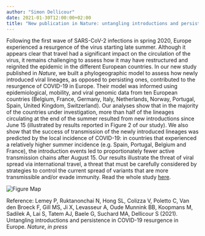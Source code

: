 ```yaml
---
author: "Simon Dellicour"
date: 2021-01-30T12:00:00+02:00
title: "New publication in Nature: untangling introductions and persistence in COVID-19 resurgence in Europe"
---
```

Following the first wave of SARS-CoV-2 infections in spring 2020, Europe experienced a resurgence of the virus starting late summer. Although it appears clear that travel had a significant impact on the circulation of the virus, it remains challenging to assess how it may have restructured and reignited the epidemic in the different European countries. In our new study published in *Nature*, we built a phylogeographic model to assess how newly introduced viral lineages, as opposed to persisting ones, contributed to the resurgence of COVID-19 in Europe. Their model was informed using epidemiological, mobility, and viral genomic data from ten European countries (Belgium, France, Germany, Italy, Netherlands, Norway, Portugal, Spain, United Kingdom, Switzerland). Our analyses show that in the majority of the countries under investigation, more than half of the lineages circulating at the end of the summer resulted from new introductions since June 15 (illustrated by results reported in Figure 2 of our study). We also show that the success of transmission of the newly introduced lineages was predicted by the local incidence of COVID-19: in countries that experienced a relatively higher summer incidence (e.g. Spain, Portugal, Belgium and France), the introduction events led to proportionately fewer active transmission chains after August 15. Our results illustrate the threat of viral spread via international travel, a threat that must be carefully considered by strategies to control the current spread of variants that are more transmissible and/or evade immunity. Read the whole study [here](XXXX).

![Figure Map](/images/SARS-CoV-2_Europe.png)

Reference:
Lemey P, Ruktanonchai N, Hong SL, Colizza V, Poletto C, Van den Broeck F, Gill MS, Ji X, Levasseur A, Oude Munnink BB, Koopmans M, Sadilek A, Lai S, Tatem AJ, Baele G, Suchard MA, Dellicour S (2021). Untangling introductions and persistence in COVID-19 resurgence in Europe. *Nature*, *in press*
